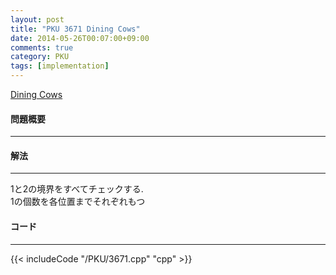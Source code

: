 ```yaml
---
layout: post
title: "PKU 3671 Dining Cows"
date: 2014-05-26T00:07:00+09:00
comments: true
category: PKU
tags: [implementation]
---
```


[Dining Cows](http://poj.org/problem?id=3671)

#### 問題概要

****

#### 解法

****

1と2の境界をすべてチェックする.  
1の個数を各位置までそれぞれもつ

#### コード

****

{{< includeCode "/PKU/3671.cpp" "cpp" >}}
